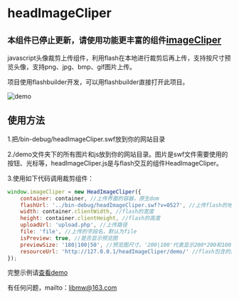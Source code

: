 # headImageCliper

## `本组件已停止更新，请使用功能更丰富的组件`[imageCliper](https://github.com/libmw/imageClipper)


javascript头像裁剪上传组件，利用flash在本地进行裁剪后再上传，支持按尺寸预览头像，支持png、jpg、bmp、gif图片上传。

项目使用flashbuilder开发，可以用flashbuilder直接打开此项目。

![demo](http://libmw.github.io/resource/2015/headimagecliper/demo.png)

## 使用方法

1.把/bin-debug/headImageCliper.swf放到你的网站目录

2./demo文件夹下的所有图片和js放到你的网站目录。图片是swf文件需要使用的按钮、光标等，headImageCliper.js是与flash交互的组件HeadImageCliper。

3.使用如下代码调用裁剪组件：

```javascript
window.imageCliper = new HeadImageCliper({
    container: container, //上传界面的容器，原生dom
    flashUrl: '../bin-debug/headImageCliper.swf?v=0527', //上传flash的地址,加上版本号，防止flash被缓存
    width: container.clientWidth, //flash的宽度
    height: container.clientHeight, //flash的高度
    uploadUrl: 'upload.php', //上传路径
    file: 'file', //上传的字段名，默认为file
    isPreview: true, //是否显示预览图
    previewSize: '180|100|50', //预览图尺寸。'200|100'代表显示200*200和100*100的预览图。注意预览图的尺寸如果过大，可能会超出flash的可视范围，此时应该设置不显示预览图或者增大flash的宽高度
    resourceUrl: 'http://127.0.0.1/headImageCliper/demo/' //flash包含的按钮、光标等静态文件的放置路径
});
```

完整示例请[查看demo](http://libmw.github.io/2015/05/27/head-image-cliper.html)

有任何问题，mailto：libmw@163.com


